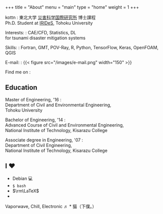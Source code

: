 +++
title = "About"
menu = "main"
type = "home"
weight = 1
+++

kottn
:   東北大学 [災害科学国際研究所](http://irides.tohoku.ac.jp/) 博士課程\
    Ph.D. Student at [IRIDeS](http://irides.tohoku.ac.jp/eng/), Tohoku University

Interests:
:   CAE/CFD, Statistics, DL\
    for tsunami disaster mitigation systems

Skills:
:   Fortran, GMT, POV-Ray, R, Python, TensorFlow, Keras, OpenFOAM, QGIS

E-mail:
:   {{< figure src="/images/e-mail.png" width="150" >}}

Find me on
: <a rel="me" href="https://github.com/kottn" class="github" title="かたかた">
  <i class="fab fa-fw fa-lg fa-github"></i></a>
  <a rel="me" href="https://twitter.com/kottn_jp" class="twitter" title="ぼそぼそ">
  <i class="fab fa-fw fa-lg fa-twitter"></i></a>
  <a href="https://www.amazon.co.jp/wishlist/3JEW2PF70YQX2" class="amazon" title="ください">
  <i class="fab fa-fw fa-lg fa-amazon"></i></a>
  <a href="https://soundcloud.com/kottn_jp" class="soundcloud" title="ふんふん">
  <i class="fab fa-fw fa-lg fa-soundcloud"></i></a>


<!--more-->

## Education

Master of Engineering, '16
:  
Department of Civil and Environmental Engineering,  
Tohoku University

Bachelor of Engineering, '14
:  
Advanced Course of Civil and Environmental Engineering,  
National Institute of Technology, Kisarazu College

Associate degree in Engineering, '07
:  
Department of Civil Engineering,  
National Institute of Technology, Kisarazu College

## I ❤
* Debian 💻
* `$ bash`
* $\rm\LaTeX$
* 
<a href="https://soundcloud.com/kottn_jp" class="soundcloud" title="ふんふん">
<i class="fab fa-fw fa-lg fa-soundcloud"></i></a>
Vaporwave, Chill, Electronic ♬
* 猫（下僕。）
